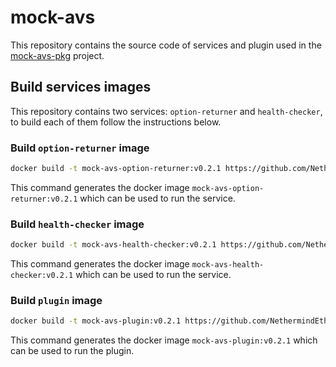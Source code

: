 # mock-avs

This repository contains the source code of services and plugin used in the [mock-avs-pkg](https://github.com/NethermindEth/mock-avs-pkg) project.

## Build services images

This repository contains two services: `option-returner` and `health-checker`, to build each of them follow the instructions below.

### Build `option-returner` image

```bash
docker build -t mock-avs-option-returner:v0.2.1 https://github.com/NethermindEth/mock-avs-src.git#v0.2.1:option-returner
```

This command generates the docker image `mock-avs-option-returner:v0.2.1` which can be used to run the service.

### Build `health-checker` image

```bash
docker build -t mock-avs-health-checker:v0.2.1 https://github.com/NethermindEth/mock-avs-src.git#v0.2.1:health-checker
```

This command generates the docker image `mock-avs-health-checker:v0.2.1` which can be used to run the service.

### Build `plugin` image

```bash
docker build -t mock-avs-plugin:v0.2.1 https://github.com/NethermindEth/mock-avs-src.git#v0.2.1:plugin
```

This command generates the docker image `mock-avs-plugin:v0.2.1` which can be used to run the plugin.
